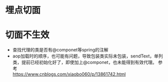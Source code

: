 # 埋点切面


# 切面不生效
- 查找代理的类是否有@componet等spring的注解
- aop加载时的顺序，也可能有问题，导致包装类实际未包装，sendText，单列类，提前已经初始化好了，即使加上@componet，也未能得到有效代理。
参考<br/>https://www.cnblogs.com/xiaobo060/p/13861742.html